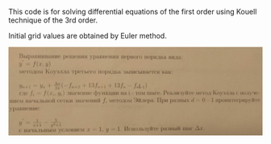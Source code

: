 This code is for solving differential equations of the first order using Kouell technique of the 3rd order.

Initial grid values are obtained by Euler method.

![alt text](https://github.com/RamilDautov/My-projects/blob/master/Python%20projects/Numerical%20methods/Kouell%20method/Kouell.jpg?raw=true)

